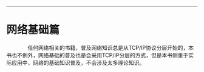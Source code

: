 
---

# 网络基础篇

　　　　任何网络相关的书籍，普及网络知识总是从TCP/IP协议分层开始的，本书也不例外，网络基础的普及也是会采用TCP/IP分层的方式，但是本书侧重于实际应用中，网络的基础知识普及，不会涉及太多理论知识。

